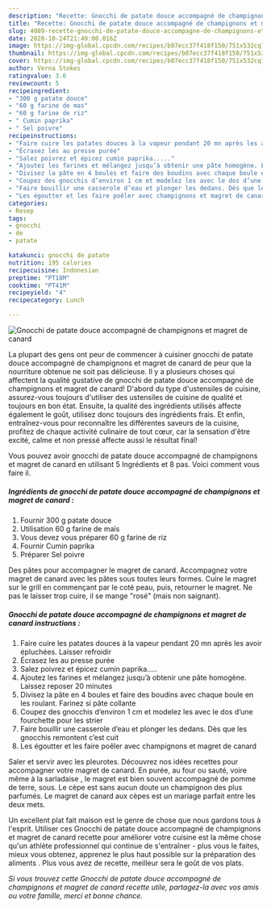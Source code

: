 ```yaml
---
description: "Recette: Gnocchi de patate douce accompagné de champignons et magret de canard"
title: "Recette: Gnocchi de patate douce accompagné de champignons et magret de canard"
slug: 4089-recette-gnocchi-de-patate-douce-accompagne-de-champignons-et-magret-de-canard
date: 2020-10-24T21:49:00.016Z
image: https://img-global.cpcdn.com/recipes/b07ecc37f418f150/751x532cq70/gnocchi-de-patate-douce-accompagne-de-champignons-et-magret-de-canard-photo-principale-de-la-recette.jpg
thumbnail: https://img-global.cpcdn.com/recipes/b07ecc37f418f150/751x532cq70/gnocchi-de-patate-douce-accompagne-de-champignons-et-magret-de-canard-photo-principale-de-la-recette.jpg
cover: https://img-global.cpcdn.com/recipes/b07ecc37f418f150/751x532cq70/gnocchi-de-patate-douce-accompagne-de-champignons-et-magret-de-canard-photo-principale-de-la-recette.jpg
author: Verna Stokes
ratingvalue: 3.6
reviewcount: 5
recipeingredient:
- "300 g patate douce"
- "60 g farine de mas"
- "60 g farine de riz"
- " Cumin paprika"
- " Sel poivre"
recipeinstructions:
- "Faire cuire les patates douces à la vapeur pendant 20 mn après les avoir épluchées. Laisser refroidir"
- "Écrasez les au presse purée"
- "Salez poivrez et épicez cumin paprika....."
- "Ajoutez les farines et mélangez jusqu’à obtenir une pâte homogène. Laissez reposer 20 minutes"
- "Divisez la pâte en 4 boules et faire des boudins avec chaque boule en les roulant. Farinez si pâte collante"
- "Coupez des gnocchis d’environ 1 cm et modelez les avec le dos d’une fourchette pour les strier"
- "Faire bouillir une casserole d’eau et plonger les dedans. Dès que les gnocchis remontent c’est cuit"
- "Les égoutter et les faire poêler avec champignons et magret de canard"
categories:
- Resep
tags:
- gnocchi
- de
- patate

katakunci: gnocchi de patate 
nutrition: 195 calories
recipecuisine: Indonesian
preptime: "PT18M"
cooktime: "PT41M"
recipeyield: "4"
recipecategory: Lunch

---
```



![Gnocchi de patate douce accompagné de champignons et magret de canard](https://img-global.cpcdn.com/recipes/b07ecc37f418f150/751x532cq70/gnocchi-de-patate-douce-accompagne-de-champignons-et-magret-de-canard-photo-principale-de-la-recette.jpg)

La plupart des gens ont peur de commencer à cuisiner gnocchi de patate douce accompagné de champignons et magret de canard de peur que la nourriture obtenue ne soit pas délicieuse. Il y a plusieurs choses qui affectent la qualité gustative de gnocchi de patate douce accompagné de champignons et magret de canard! D'abord du type d'ustensiles de cuisine, assurez-vous toujours d'utiliser des ustensiles de cuisine de qualité et toujours en bon état. Ensuite, la qualité des ingrédients utilisés affecte également le goût, utilisez donc toujours des ingrédients frais. Et enfin, entraînez-vous pour reconnaître les différentes saveurs de la cuisine, profitez de chaque activité culinaire de tout cœur, car la sensation d'être excité, calme et non pressé affecte aussi le résultat final!

<!--inarticleads1-->

Vous pouvez avoir gnocchi de patate douce accompagné de champignons et magret de canard en utilisant 5 Ingrédients et 8 pas. Voici comment vous faire il.

##### Ingrédients de gnocchi de patate douce accompagné de champignons et magret de canard :

1. Fournir 300 g patate douce
1. Utilisation 60 g farine de maïs
1. Vous devez vous préparer 60 g farine de riz
1. Fournir  Cumin paprika
1. Préparer  Sel poivre


Des pâtes pour accompagner le magret de canard. Accompagnez votre magret de canard avec les pâtes sous toutes leurs formes. Cuire le magret sur le grill en commençant par le coté peau, puis, retourner le magret. Ne pas le laisser trop cuire, il se mange &#34;rosé&#34; (mais non saignant). 

<!--inarticleads2-->

##### Gnocchi de patate douce accompagné de champignons et magret de canard instructions :

1. Faire cuire les patates douces à la vapeur pendant 20 mn après les avoir épluchées. Laisser refroidir
1. Écrasez les au presse purée
1. Salez poivrez et épicez cumin paprika.....
1. Ajoutez les farines et mélangez jusqu’à obtenir une pâte homogène. Laissez reposer 20 minutes
1. Divisez la pâte en 4 boules et faire des boudins avec chaque boule en les roulant. Farinez si pâte collante
1. Coupez des gnocchis d’environ 1 cm et modelez les avec le dos d’une fourchette pour les strier
1. Faire bouillir une casserole d’eau et plonger les dedans. Dès que les gnocchis remontent c’est cuit
1. Les égoutter et les faire poêler avec champignons et magret de canard


Saler et servir avec les pleurotes. Découvrez nos idées recettes pour accompagner votre magret de canard. En purée, au four ou sauté, voire même à la sarladaise , le magret est bien souvent accompagné de pomme de terre, sous. Le cèpe est sans aucun doute un champignon des plus parfumés. Le magret de canard aux cèpes est un mariage parfait entre les deux mets. 

<!--inarticleads1-->

<p>
Un excellent plat fait maison est le genre de chose que nous gardons tous à l'esprit. Utiliser ces Gnocchi de patate douce accompagné de champignons et magret de canard recette pour améliorer votre cuisine est la même chose qu'un athlète professionnel qui continue de s'entraîner - plus vous le faites, mieux vous obtenez, apprenez le plus haut possible sur la préparation des aliments . Plus vous avez de recette, meilleur sera le goût de vos plats.
</p>

<p>
<i>Si vous trouvez cette Gnocchi de patate douce accompagné de champignons et magret de canard recette utile, partagez-la avec vos amis ou votre famille, merci et bonne chance.</i>
</p>
